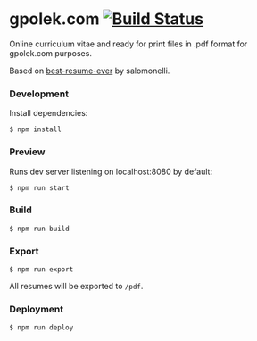 # gpolek.com [![Build Status](https://travis-ci.org/gpolek/gpolek.com.svg?branch=master)](https://travis-ci.org/gpolek/gpolek.com)

Online curriculum vitae and ready for print files in .pdf format for gpolek.com purposes.

Based on [best-resume-ever](https://github.com/salomonelli/best-resume-ever) by salomonelli.

### Development

Install dependencies:

    $ npm install

### Preview

Runs dev server listening on localhost:8080 by default:

    $ npm run start

### Build

    $ npm run build

### Export

    $ npm run export

All resumes will be exported to `/pdf`.

### Deployment

    $ npm run deploy
